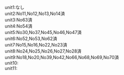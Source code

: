 unit1:なし
<br>unit2:No11,No12,No13,No14済
<br>unit3:No63済
<br>unit4:No54済
<br>unit5:No30,No37,No45,No46,No47済
<br>unit6:No52,No53,No62済
<br>unit7:No15,No16,No22,No23済
<br>unit8:No24,No25,No26,No27,No28済
<br>unit9:No18,No20,No39,No42,No66,No68,No69,No70済
<br>unit10:
<br>unit11: